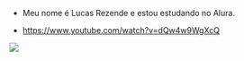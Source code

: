 - Meu nome é Lucas Rezende e estou estudando no Alura.

- https://www.youtube.com/watch?v=dQw4w9WgXcQ

![](https://media1.tenor.com/m/Kq_bAI7JRDkAAAAC/byuntear-cat.gif)

<!---
LucasRezedeCynira/LucasRezedeCynira is a ✨ special ✨ repository because its `README.md` (this file) appears on your GitHub profile.
You can click the Preview link to take a look at your changes.
--->
